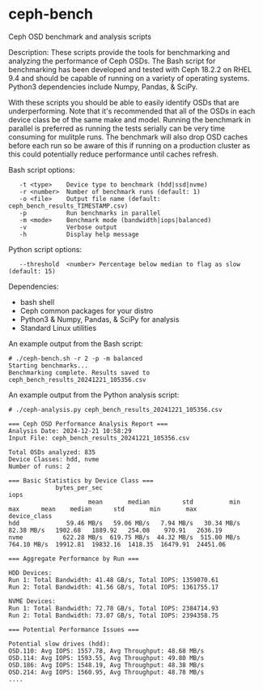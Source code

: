 # ceph-bench
Ceph OSD benchmark and analysis scripts

Description:
  These scripts provide the tools for benchmarking and analyzing 
  the performance of Ceph OSDs. The Bash script for benchmarking
  has been developed and tested with Ceph 18.2.2 on RHEL 9.4 and 
  should be capable of running on a variety of operating systems.
  Python3 dependencies include Numpy, Pandas, & SciPy.

  With these scripts you should be able to easily identify OSDs
  that are underperforming. Note that it's recommended that all
  of the OSDs in each device class be of the same make and model.
  Running the benchmark in parallel is preferred as running the
  tests serially can be very time consuming for mulitple runs.
  The benchmark will also drop OSD caches before each run so
  be aware of this if running on a production cluster as this
  could potentially reduce performance until caches refresh.

   
Bash script options:
```
   -t <type>    Device type to benchmark (hdd|ssd|nvme)
   -r <number>  Number of benchmark runs (default: 1)
   -o <file>    Output file name (default: ceph_bench_results_TIMESTAMP.csv)
   -p           Run benchmarks in parallel
   -m <mode>    Benchmark mode (bandwidth|iops|balanced)
   -v           Verbose output
   -h           Display help message
```
Python script options:
```
   --threshold  <number> Percentage below median to flag as slow (default: 15)
```     
 Dependencies:
   - bash shell
   - Ceph common packages for your distro
   - Python3 & Numpy, Pandas, & SciPy for analysis
   - Standard Linux utilities

An example output from the Bash script:
```
# ./ceph-bench.sh -r 2 -p -m balanced
Starting benchmarks...
Benchmarking complete. Results saved to ceph_bench_results_20241221_105356.csv
```

An example output from the Python analysis script:
```
# ./ceph-analysis.py ceph_bench_results_20241221_105356.csv

=== Ceph OSD Performance Analysis Report ===
Analysis Date: 2024-12-21 10:58:29
Input File: ceph_bench_results_20241221_105356.csv

Total OSDs analyzed: 835
Device Classes: hdd, nvme
Number of runs: 2

=== Basic Statistics by Device Class ===
             bytes_per_sec                                                         iops                                       
                      mean       median         std          min          max      mean    median      std       min       max
device_class                                                                                                                  
hdd             59.46 MB/s   59.06 MB/s   7.94 MB/s   30.34 MB/s   82.38 MB/s   1902.68   1889.92   254.08    970.91   2636.19
nvme           622.28 MB/s  619.75 MB/s  44.32 MB/s  515.00 MB/s  764.10 MB/s  19912.81  19832.16  1418.35  16479.91  24451.06

=== Aggregate Performance by Run ===

HDD Devices:
Run 1: Total Bandwidth: 41.48 GB/s, Total IOPS: 1359070.61
Run 2: Total Bandwidth: 41.56 GB/s, Total IOPS: 1361755.17

NVME Devices:
Run 1: Total Bandwidth: 72.78 GB/s, Total IOPS: 2384714.93
Run 2: Total Bandwidth: 73.07 GB/s, Total IOPS: 2394358.75

=== Potential Performance Issues ===

Potential slow drives (hdd):
OSD.110: Avg IOPS: 1557.78, Avg Throughput: 48.68 MB/s
OSD.114: Avg IOPS: 1593.55, Avg Throughput: 49.80 MB/s
OSD.186: Avg IOPS: 1548.19, Avg Throughput: 48.38 MB/s
OSD.214: Avg IOPS: 1560.95, Avg Throughput: 48.78 MB/s
....
```
